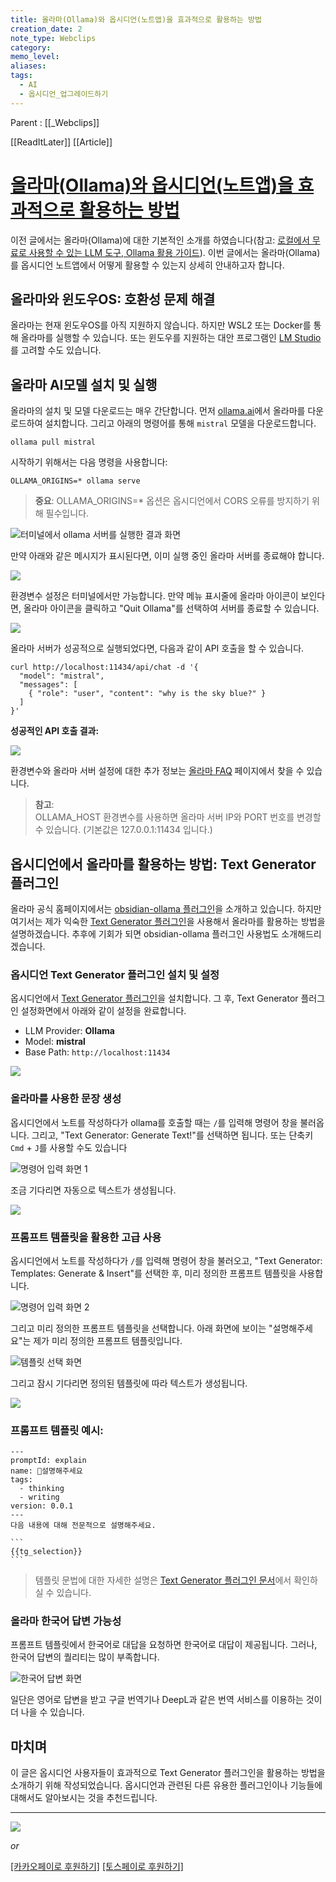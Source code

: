 ```yaml
---
title: 올라마(Ollama)와 옵시디언(노트앱)을 효과적으로 활용하는 방법
creation_date: 2
note_type: Webclips
category: 
memo_level: 
aliases: 
tags:
  - AI
  - 옵시디언_업그레이드하기
---
```


Parent : [[_Webclips]]

[[ReadItLater]] [[Article]]

# [올라마(Ollama)와 옵시디언(노트앱)을 효과적으로 활용하는 방법](https://anpigon.tistory.com/441)

이전 글에서는 올라마(Ollama)에 대한 기본적인 소개를 하였습니다(참고: [로컬에서 무료로 사용할 수 있는 LLM 도구, Ollama 활용 가이드](https://anpigon.tistory.com/434)). 이번 글에서는 올라마(Ollama)를 옵시디언 노트앱에서 어떻게 활용할 수 있는지 상세히 안내하고자 합니다.

## 올라마와 윈도우OS: 호환성 문제 해결

올라마는 현재 윈도우OS를 아직 지원하지 않습니다. 하지만 WSL2 또는 Docker를 통해 올라마를 실행할 수 있습니다. 또는 윈도우를 지원하는 대안 프로그램인 [LM Studio](https://lmstudio.ai/)를 고려할 수도 있습니다.

## 올라마 AI모델 설치 및 실행

올라마의 설치 및 모델 다운로드는 매우 간단합니다. 먼저 [ollama.ai](https://ollama.ai/)에서 올라마를 다운로드하여 설치합니다. 그리고 아래의 명령어를 통해 `mistral` 모델을 다운로드합니다.

```
ollama pull mistral 
```

시작하기 위해서는 다음 명령을 사용합니다:

```
OLLAMA_ORIGINS=* ollama serve 
```

> **중요**: OLLAMA\_ORIGINS=\* 옵션은 옵시디언에서 CORS 오류를 방지하기 위해 필수입니다.

![터미널에서 ollama 서버를 실행한 결과 화면](Room_0_metadata/Shelf_0_Resource/터미널에서%20ollama%20서버를%20실행한%20결과%20화면.png)

만약 아래와 같은 메시지가 표시된다면, 이미 실행 중인 올라마 서버를 종료해야 합니다.

![](Room_0_metadata/Shelf_0_Resource/img-2.png)

환경변수 설정은 터미널에서만 가능합니다. 만약 메뉴 표시줄에 올라마 아이콘이 보인다면, 올라마 아이콘을 클릭하고 "Quit Ollama"를 선택하여 서버를 종료할 수 있습니다.

![](Room_0_metadata/Shelf_0_Resource/img-2.png)

올라마 서버가 성공적으로 실행되었다면, 다음과 같이 API 호출을 할 수 있습니다.

```
curl http://localhost:11434/api/chat -d '{
  "model": "mistral",
  "messages": [
    { "role": "user", "content": "why is the sky blue?" }
  ]
}'
```

**성공적인 API 호출 결과:**

![](Room_0_metadata/Shelf_0_Resource/qoTFPIa.png)

환경변수와 올라마 서버 설정에 대한 추가 정보는 [올라마 FAQ](https://github.com/jmorganca/ollama/blob/main/docs/faq.md#how-do-i-use-ollama-server-environment-variables-on-mac) 페이지에서 찾을 수 있습니다.

> **참고**:  
> OLLAMA\_HOST 환경변수를 사용하면 올라마 서버 IP와 PORT 번호를 변경할 수 있습니다. (기본값은 127.0.0.1:11434 입니다.)

## 옵시디언에서 올라마를 활용하는 방법: Text Generator 플러그인

올라마 공식 홈페이지에서는 [obsidian-ollama 플러그인](https://obsidian.md/plugins?id=ollama)을 소개하고 있습니다. 하지만 여기서는 제가 익숙한 [Text Generator 플러그인](https://obsidian.md/plugins?id=obsidian-textgenerator-plugin)을 사용해서 올라마를 활용하는 방법을 설명하겠습니다. 추후에 기회가 되면 obsidian-ollama 플러그인 사용법도 소개해드리겠습니다.

### 옵시디언 Text Generator 플러그인 설치 및 설정

옵시디언에서 [Text Generator 플러그인](https://obsidian.md/plugins?id=obsidian-textgenerator-plugin)을 설치합니다. 그 후, Text Generator 플러그인 설정화면에서 아래와 같이 설정을 완료합니다.

-   LLM Provider: **Ollama**
-   Model: **mistral**
-   Base Path: `http://localhost:11434`

![](Room_0_metadata/Shelf_0_Resource/img-2.png)

### 올라마를 사용한 문장 생성

옵시디언에서 노트를 작성하다가 ollama를 호출할 때는 `/`를 입력해 명령어 창을 불러옵니다. 그리고, "Text Generator: Generate Text!"를 선택하면 됩니다. 또는 단축키 `Cmd` + `J`를 사용할 수도 있습니다

![명령어 입력 화면 1](Room_0_metadata/Shelf_0_Resource/명령어%20입력%20화면%201.png)

조금 기다리면 자동으로 텍스트가 생성됩니다.

![](Room_0_metadata/Shelf_0_Resource/mvSlgef.png)

### 프롬프트 템플릿을 활용한 고급 사용

옵시디언에서 노트를 작성하다가 `/`를 입력해 명령어 창을 불러오고, "Text Generator: Templates: Generate & Insert"를 선택한 후, 미리 정의한 프롬프트 템플릿을 사용합니다.

![명령어 입력 화면 2](Room_0_metadata/Shelf_0_Resource/명령어%20입력%20화면%202.png)

그리고 미리 정의한 프롬프트 템플릿을 선택합니다. 아래 화면에 보이는 "설명해주세요"는 제가 미리 정의한 프롬프트 템플릿입니다.

![템플릿 선택 화면](Room_0_metadata/Shelf_0_Resource/템플릿%20선택%20화면.png)

그리고 잠시 기다리면 정의된 템플릿에 따라 텍스트가 생성됩니다.

![](Room_0_metadata/Shelf_0_Resource/CQT1GMA.png)

### 프롬프트 템플릿 예시:

````
---
promptId: explain
name: 👼설명해주세요
tags:
  - thinking
  - writing
version: 0.0.1
---
다음 내용에 대해 전문적으로 설명해주세요. 

```
{{tg_selection}}
```
````

> 템플릿 문법에 대한 자세한 설명은 [Text Generator 플러그인 문서](https://docs.text-gen.com/_notes/3-+Templates/01+Understanding+Context)에서 확인하실 수 있습니다.

### 올라마 한국어 답변 가능성

프롬프트 템플릿에서 한국어로 대답을 요청하면 한국어로 대답이 제공됩니다. 그러나, 한국어 답변의 퀄리티는 많이 부족합니다.

![한국어 답변 화면](Room_0_metadata/Shelf_0_Resource/한국어%20답변%20화면.png)

일단은 영어로 답변을 받고 구글 번역기나 DeepL과 같은 번역 서비스를 이용하는 것이 더 나을 수 있습니다.

## 마치며

이 글은 옵시디언 사용자들이 효과적으로 Text Generator 플러그인을 활용하는 방법을 소개하기 위해 작성되었습니다. 옵시디언과 관련된 다른 유용한 플러그인이나 기능들에 대해서도 알아보시는 것을 추천드립니다.

---

[![](https://img.buymeacoffee.com/button-api/?text=Buy%20me%20a%20coffee&emoji=&slug=anpigon&button_colour=FFDD00&font_colour=000000&font_family=Cookie&outline_colour=000000&coffee_colour=ffffff)](https://www.buymeacoffee.com/anpigon)

*or*

[\[카카오페이로 후원하기\]](https://anpigon.github.io/buymeacoffee/) [\[토스페이로 후원하기\]](https://toss.me/anpigon/)